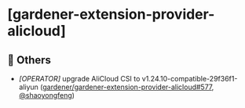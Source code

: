 # [gardener-extension-provider-alicloud]
## 🏃 Others
* *[OPERATOR]* upgrade AliCloud CSI to v1.24.10-compatible-29f36f1-aliyun ([gardener/gardener-extension-provider-alicloud#577](https://github.com/gardener/gardener-extension-provider-alicloud/pull/577), [@shaoyongfeng](https://github.com/shaoyongfeng))